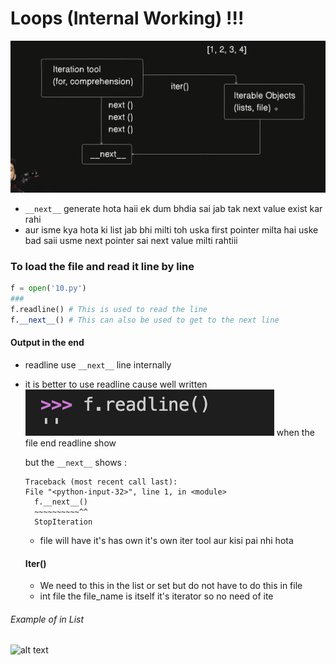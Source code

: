 
# Loops (Internal Working) !!!

![alt text](image.png)
- `__next__` generate hota haii ek dum bhdia sai jab tak next value exist kar rahi 
- aur isme kya hota ki list jab bhi milti toh uska first pointer milta hai uske bad saii usme next pointer sai next value milti rahtiii 

### To load the file and read it line by line 
```python
f = open('10.py')
###
f.readline() # This is used to read the line 
f.__next__() # This can also be used to get to the next line 
```
#### Output in the end 
- readline use `__next__` line internally 
- it is better to use readline cause well written 
  ![alt text](image-1.png) 
  when the file end readline show
  
  but the `__next__` shows : 
  ```
  Traceback (most recent call last):
  File "<python-input-32>", line 1, in <module>
    f.__next__()
    ~~~~~~~~~~^^
    StopIteration
    ```
    - file will have it's has own it's own iter tool aur kisi pai nhi hota 
  #### Iter()
  - We need to this in the list or set but do not have to do this in file 
  - int file the file_name is itself it's iterator so no need of ite
 
 ###### Example of in List 
  ![alt text](image-2.png)


